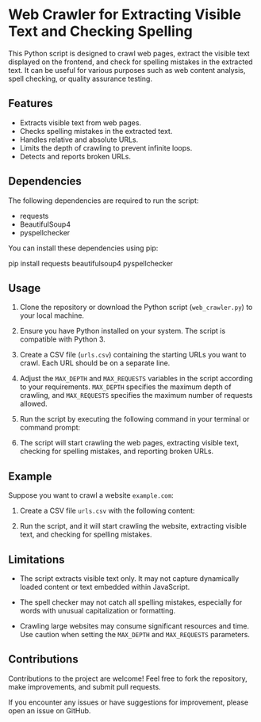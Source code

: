 # Web Crawler for Extracting Visible Text and Checking Spelling

This Python script is designed to crawl web pages, extract the visible text displayed on the frontend, and check for spelling mistakes in the extracted text. It can be useful for various purposes such as web content analysis, spell checking, or quality assurance testing.

## Features

- Extracts visible text from web pages.
- Checks spelling mistakes in the extracted text.
- Handles relative and absolute URLs.
- Limits the depth of crawling to prevent infinite loops.
- Detects and reports broken URLs.

## Dependencies

The following dependencies are required to run the script:

- requests
- BeautifulSoup4
- pyspellchecker

You can install these dependencies using pip:

pip install requests beautifulsoup4 pyspellchecker


## Usage

1. Clone the repository or download the Python script (`web_crawler.py`) to your local machine.

2. Ensure you have Python installed on your system. The script is compatible with Python 3.

3. Create a CSV file (`urls.csv`) containing the starting URLs you want to crawl. Each URL should be on a separate line.

4. Adjust the `MAX_DEPTH` and `MAX_REQUESTS` variables in the script according to your requirements. `MAX_DEPTH` specifies the maximum depth of crawling, and `MAX_REQUESTS` specifies the maximum number of requests allowed.

5. Run the script by executing the following command in your terminal or command prompt:

6. The script will start crawling the web pages, extracting visible text, checking for spelling mistakes, and reporting broken URLs.

## Example

Suppose you want to crawl a website `example.com`:

1. Create a CSV file `urls.csv` with the following content:

2. Run the script, and it will start crawling the website, extracting visible text, and checking for spelling mistakes.

## Limitations

- The script extracts visible text only. It may not capture dynamically loaded content or text embedded within JavaScript.

- The spell checker may not catch all spelling mistakes, especially for words with unusual capitalization or formatting.

- Crawling large websites may consume significant resources and time. Use caution when setting the `MAX_DEPTH` and `MAX_REQUESTS` parameters.

## Contributions

Contributions to the project are welcome! Feel free to fork the repository, make improvements, and submit pull requests.

If you encounter any issues or have suggestions for improvement, please open an issue on GitHub.

